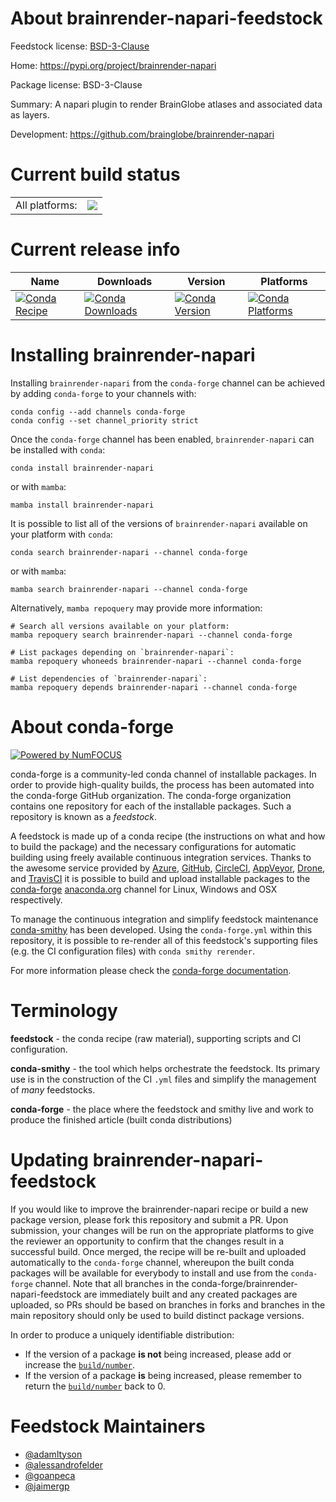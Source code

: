 About brainrender-napari-feedstock
==================================

Feedstock license: [BSD-3-Clause](https://github.com/conda-forge/brainrender-napari-feedstock/blob/main/LICENSE.txt)

Home: https://pypi.org/project/brainrender-napari

Package license: BSD-3-Clause

Summary: A napari plugin to render BrainGlobe atlases and associated data as layers.

Development: https://github.com/brainglobe/brainrender-napari

Current build status
====================


<table><tr><td>All platforms:</td>
    <td>
      <a href="https://dev.azure.com/conda-forge/feedstock-builds/_build/latest?definitionId=20791&branchName=main">
        <img src="https://dev.azure.com/conda-forge/feedstock-builds/_apis/build/status/brainrender-napari-feedstock?branchName=main">
      </a>
    </td>
  </tr>
</table>

Current release info
====================

| Name | Downloads | Version | Platforms |
| --- | --- | --- | --- |
| [![Conda Recipe](https://img.shields.io/badge/recipe-brainrender--napari-green.svg)](https://anaconda.org/conda-forge/brainrender-napari) | [![Conda Downloads](https://img.shields.io/conda/dn/conda-forge/brainrender-napari.svg)](https://anaconda.org/conda-forge/brainrender-napari) | [![Conda Version](https://img.shields.io/conda/vn/conda-forge/brainrender-napari.svg)](https://anaconda.org/conda-forge/brainrender-napari) | [![Conda Platforms](https://img.shields.io/conda/pn/conda-forge/brainrender-napari.svg)](https://anaconda.org/conda-forge/brainrender-napari) |

Installing brainrender-napari
=============================

Installing `brainrender-napari` from the `conda-forge` channel can be achieved by adding `conda-forge` to your channels with:

```
conda config --add channels conda-forge
conda config --set channel_priority strict
```

Once the `conda-forge` channel has been enabled, `brainrender-napari` can be installed with `conda`:

```
conda install brainrender-napari
```

or with `mamba`:

```
mamba install brainrender-napari
```

It is possible to list all of the versions of `brainrender-napari` available on your platform with `conda`:

```
conda search brainrender-napari --channel conda-forge
```

or with `mamba`:

```
mamba search brainrender-napari --channel conda-forge
```

Alternatively, `mamba repoquery` may provide more information:

```
# Search all versions available on your platform:
mamba repoquery search brainrender-napari --channel conda-forge

# List packages depending on `brainrender-napari`:
mamba repoquery whoneeds brainrender-napari --channel conda-forge

# List dependencies of `brainrender-napari`:
mamba repoquery depends brainrender-napari --channel conda-forge
```


About conda-forge
=================

[![Powered by
NumFOCUS](https://img.shields.io/badge/powered%20by-NumFOCUS-orange.svg?style=flat&colorA=E1523D&colorB=007D8A)](https://numfocus.org)

conda-forge is a community-led conda channel of installable packages.
In order to provide high-quality builds, the process has been automated into the
conda-forge GitHub organization. The conda-forge organization contains one repository
for each of the installable packages. Such a repository is known as a *feedstock*.

A feedstock is made up of a conda recipe (the instructions on what and how to build
the package) and the necessary configurations for automatic building using freely
available continuous integration services. Thanks to the awesome service provided by
[Azure](https://azure.microsoft.com/en-us/services/devops/), [GitHub](https://github.com/),
[CircleCI](https://circleci.com/), [AppVeyor](https://www.appveyor.com/),
[Drone](https://cloud.drone.io/welcome), and [TravisCI](https://travis-ci.com/)
it is possible to build and upload installable packages to the
[conda-forge](https://anaconda.org/conda-forge) [anaconda.org](https://anaconda.org/)
channel for Linux, Windows and OSX respectively.

To manage the continuous integration and simplify feedstock maintenance
[conda-smithy](https://github.com/conda-forge/conda-smithy) has been developed.
Using the ``conda-forge.yml`` within this repository, it is possible to re-render all of
this feedstock's supporting files (e.g. the CI configuration files) with ``conda smithy rerender``.

For more information please check the [conda-forge documentation](https://conda-forge.org/docs/).

Terminology
===========

**feedstock** - the conda recipe (raw material), supporting scripts and CI configuration.

**conda-smithy** - the tool which helps orchestrate the feedstock.
                   Its primary use is in the construction of the CI ``.yml`` files
                   and simplify the management of *many* feedstocks.

**conda-forge** - the place where the feedstock and smithy live and work to
                  produce the finished article (built conda distributions)


Updating brainrender-napari-feedstock
=====================================

If you would like to improve the brainrender-napari recipe or build a new
package version, please fork this repository and submit a PR. Upon submission,
your changes will be run on the appropriate platforms to give the reviewer an
opportunity to confirm that the changes result in a successful build. Once
merged, the recipe will be re-built and uploaded automatically to the
`conda-forge` channel, whereupon the built conda packages will be available for
everybody to install and use from the `conda-forge` channel.
Note that all branches in the conda-forge/brainrender-napari-feedstock are
immediately built and any created packages are uploaded, so PRs should be based
on branches in forks and branches in the main repository should only be used to
build distinct package versions.

In order to produce a uniquely identifiable distribution:
 * If the version of a package **is not** being increased, please add or increase
   the [``build/number``](https://docs.conda.io/projects/conda-build/en/latest/resources/define-metadata.html#build-number-and-string).
 * If the version of a package **is** being increased, please remember to return
   the [``build/number``](https://docs.conda.io/projects/conda-build/en/latest/resources/define-metadata.html#build-number-and-string)
   back to 0.

Feedstock Maintainers
=====================

* [@adamltyson](https://github.com/adamltyson/)
* [@alessandrofelder](https://github.com/alessandrofelder/)
* [@goanpeca](https://github.com/goanpeca/)
* [@jaimergp](https://github.com/jaimergp/)

